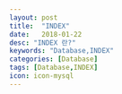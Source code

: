 ```yaml
---
layout: post
title:  "INDEX"
date:   2018-01-22
desc: "INDEX 란?"
keywords: "Database,INDEX"
categories: [Database]
tags: [Database,INDEX]
icon: icon-mysql
---
```












